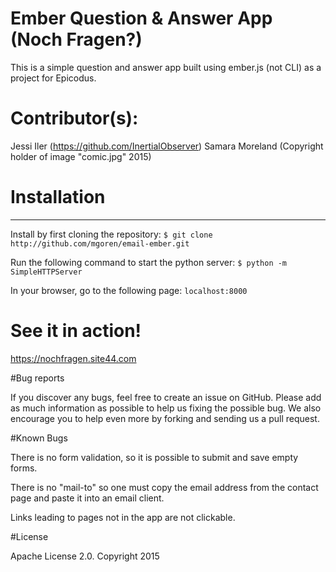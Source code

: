 # Ember Question & Answer App (Noch Fragen?)

This is a simple question and answer app built using ember.js (not CLI) as a project for Epicodus. 

# Contributor(s):

Jessi Iler (https://github.com/InertialObserver)
Samara Moreland (Copyright holder of image "comic.jpg" 2015)

# Installation
------------

Install by first cloning the repository: 
`$ git clone http://github.com/mgoren/email-ember.git`

Run the following command to start the python server:
`$ python -m SimpleHTTPServer`

In your browser, go to the following page:
`localhost:8000` 

# See it in action!

https://nochfragen.site44.com

#Bug reports

If you discover any bugs, feel free to create an issue on GitHub. Please add as much information as possible to help us fixing the possible bug. We also encourage you to help even more by forking and sending us a pull request.

#Known Bugs

There is no form validation, so it is possible to submit and save empty forms. 

There is no "mail-to" so one must copy the email address from the contact page and paste it into an email client. 

Links leading to pages not in the app are not clickable. 

#License

Apache License 2.0. Copyright 2015
